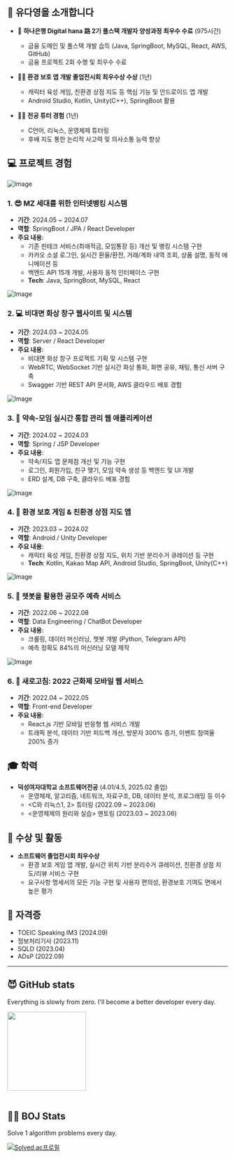 ## 👋 유다영을 소개합니다

- 💚 **하나은행 Digital hana 路 2기 풀스택 개발자 양성과정 최우수 수료** (975시간)
    - 금융 도메인 및 풀스택 개발 습득 (Java, SpringBoot, MySQL, React, AWS, GitHub)
    - 금융 프로젝트 2회 수행 및 최우수 수료

- 👩‍💻 **환경 보호 앱 개발 졸업전시회 최우수상 수상** (1년)
    - 캐릭터 육성 게임, 친환경 상점 지도 등 핵심 기능 및 안드로이드 앱 개발
    - Android Studio, Kotlin, Unity(C++), SpringBoot 활용

- 👩‍🏫 **전공 튜터 경험** (1년)
    - C언어, 리눅스, 운영체제 튜터링
    - 후배 지도 통한 논리적 사고력 및 의사소통 능력 향상


## 💻 프로젝트 경험
![Image](https://github.com/user-attachments/assets/931a8d77-15ca-4ff3-9496-76c7e5f59523)
### 1. 😎 MZ 세대를 위한 인터넷뱅킹 시스템

- **기간**: 2024.05 ~ 2024.07
- **역할**: SpringBoot / JPA / React Developer
- **주요 내용**:
    - 기존 핀테크 서비스(최애적금, 모임통장 등) 개선 및 뱅킹 시스템 구현
    - 카카오 소셜 로그인, 실시간 환율/환전, 거래/계좌 내역 조회, 상품 설명, 동적 애니메이션 등
    - 백엔드 API 15개 개발, 사용자 동적 인터페이스 구현
    - **Tech**: Java, SpringBoot, MySQL, React

![Image](https://github.com/user-attachments/assets/65a28590-7647-4d55-be99-c913a5c50f8c)
### 2. 💻 비대면 화상 창구 웹사이트 및 시스템

- **기간**: 2024.03 ~ 2024.05
- **역할**: Server / React Developer
- **주요 내용**:
    - 비대면 화상 창구 프로젝트 기획 및 시스템 구현
    - WebRTC, WebSocket 기반 실시간 화상 통화, 화면 공유, 채팅, 통신 서버 구축
    - Swagger 기반 REST API 문서화, AWS 클라우드 배포 경험

![Image](https://github.com/user-attachments/assets/65077cf2-b200-470e-8e6b-dac687e97bf6)
### 3. 🔖 약속-모임 실시간 통합 관리 웹 애플리케이션

- **기간**: 2024.02 ~ 2024.03
- **역할**: Spring / JSP Developer
- **주요 내용**:
    - 약속/지도 앱 문제점 개선 및 기능 구현
    - 로그인, 회원가입, 친구 맺기, 모임 약속 생성 등 백엔드 및 UI 개발
    - ERD 설계, DB 구축, 클라우드 배포 경험

![Image](https://github.com/user-attachments/assets/0714c0bd-5c8d-47d3-9b1e-72ca2a4f9bc6)
### 4. 🌱 환경 보호 게임 & 친환경 상점 지도 앱

- **기간**: 2023.03 ~ 2024.02
- **역할**: Android / Unity Developer
- **주요 내용**:
    - 캐릭터 육성 게임, 친환경 상점 지도, 위치 기반 분리수거 큐레이션 등 구현
    - **Tech**: Kotlin, Kakao Map API, Android Studio, SpringBoot, Unity(C++)

![Image](https://github.com/user-attachments/assets/9da2a06b-3118-47c7-8b99-086860f4dcc7)
### 5. 🤖 챗봇을 활용한 공모주 예측 서비스

- **기간**: 2022.06 ~ 2022.08
- **역할**: Data Engineering / ChatBot Developer
- **주요 내용**:
    - 크롤링, 데이터 머신러닝, 챗봇 개발 (Python, Telegram API)
    - 예측 정확도 84%의 머신러닝 모델 제작

![Image](https://github.com/user-attachments/assets/691ec4a1-c223-4b62-9f99-85f8bbf604eb)
### 6. 🌺 새로고침: 2022 근화제 모바일 웹 서비스

- **기간**: 2022.04 ~ 2022.05
- **역할**: Front-end Developer
- **주요 내용**:
    - React.js 기반 모바일 반응형 웹 서비스 개발
    - 트래픽 분석, 데이터 기반 피드백 개선, 방문자 300% 증가, 이벤트 참여율 200% 증가

## 🎓 학력

- **덕성여자대학교 소프트웨어전공** (4.01/4.5, 2025.02 졸업)
    - 운영체제, 알고리즘, 네트워크, 자료구조, DB, 데이터 분석, 프로그래밍 등 이수
    - <C와 리눅스1, 2> 튜터링 (2022.09 ~ 2023.06)
    - <운영체제의 원리와 실습> 멘토링 (2023.03 ~ 2023.06)


## 🏅 수상 및 활동

- **소프트웨어 졸업전시회 최우수상**
    - 환경 보호 게임 앱 개발, 실시간 위치 기반 분리수거 큐레이션, 친환경 상점 지도/리뷰 서비스 구현
    - 요구사항 명세서의 모든 기능 구현 및 사용자 편의성, 환경보호 기여도 면에서 높은 평가

## 📜 자격증

- TOEIC Speaking IM3 (2024.09)
- 정보처리기사 (2023.11)
- SQLD (2023.04)
- ADsP (2022.09)

----

## 😈 GitHub stats
Everything is slowly from zero.
I'll become a better developer every day.

<a href="https://github.com/allzeroyou"><img align="center" style="height:180px" src="https://github-readme-stats.vercel.app/api?username=allzeroyou&theme=flag-india&show_icons=true&hide=stars,prs&count_private=true"/> </a>
<br/>
<br/>

## 😵‍💫 BOJ Stats
Solve 1 algorithm problems every day.

<!-- <p align="center">
  <img src="http://mazassumnida.wtf/api/pastel/generate_badge?boj=s357110">
</p> -->
[![Solved.ac프로필](http://mazassumnida.wtf/api/pastel/generate_badge?boj=s357110)](https://solved.ac/s357110)

